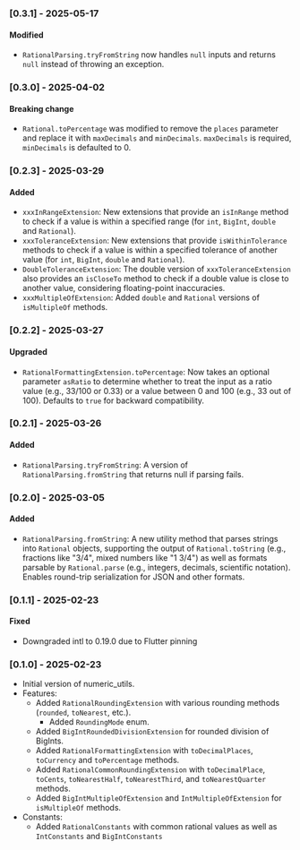 ### [0.3.1] - 2025-05-17

#### Modified

- `RationalParsing.tryFromString` now handles `null` inputs and returns `null` instead of throwing an exception.

### [0.3.0] - 2025-04-02

#### Breaking change

- `Rational.toPercentage` was modified to remove the `places` parameter and replace it with `maxDecimals` 
and `minDecimals`. `maxDecimals` is required, `minDecimals` is defaulted to 0.

### [0.2.3] - 2025-03-29

#### Added

- `xxxInRangeExtension`: New extensions that provide an `isInRange` method to check if a value is within a specified 
  range (for `int`, `BigInt`, `double` and `Rational`).
- `xxxToleranceExtension`: New extensions that provide `isWithinTolerance` methods to check if a value is within a 
  specified tolerance of another value (for `int`, `BigInt`, `double` and `Rational`).
- `DoubleToleranceExtension`: The double version of `xxxToleranceExtension` also provides an `isCloseTo` method to check 
  if a double value is close to another value, considering floating-point inaccuracies.
- `xxxMultipleOfExtension`: Added `double` and `Rational` versions of `isMultipleOf` methods.

### [0.2.2] - 2025-03-27

#### Upgraded
- `RationalFormattingExtension.toPercentage`: Now takes an optional parameter `asRatio` to determine whether to 
  treat the input as a ratio value (e.g., 33/100 or 0.33) or a value between 0 and 100 (e.g., 33 out of 100).
  Defaults to `true` for backward compatibility.

### [0.2.1] - 2025-03-26

#### Added
- `RationalParsing.tryFromString`: A version of `RationalParsing.fromString` that returns null if parsing fails.

### [0.2.0] - 2025-03-05

#### Added
- `RationalParsing.fromString`: A new utility method that parses strings into `Rational` objects, supporting the 
  output of `Rational.toString` (e.g., fractions like "3/4", mixed numbers like "1 3/4") as well as formats parsable
  by `Rational.parse` (e.g., integers, decimals, scientific notation). Enables round-trip serialization for JSON 
  and other formats.
 
### [0.1.1] - 2025-02-23

#### Fixed
- Downgraded intl to 0.19.0 due to Flutter pinning

### [0.1.0] - 2025-02-23

- Initial version of numeric_utils.
- Features:
  - Added `RationalRoundingExtension` with various rounding methods (`rounded`, `toNearest`, etc.).
    - Added `RoundingMode` enum.
  - Added `BigIntRoundedDivisionExtension` for rounded division of BigInts.
  - Added `RationalFormattingExtension` with `toDecimalPlaces`, `toCurrency` and `toPercentage` methods.
  - Added `RationalCommonRoundingExtension` with `toDecimalPlace`, `toCents`, `toNearestHalf`, `toNearestThird`, and `toNearestQuarter` methods.
  - Added `BigIntMultipleOfExtension` and `IntMultipleOfExtension` for `isMultipleOf` methods.
- Constants:
    - Added `RationalConstants` with common rational values as well as `IntConstants` and `BigIntConstants`
